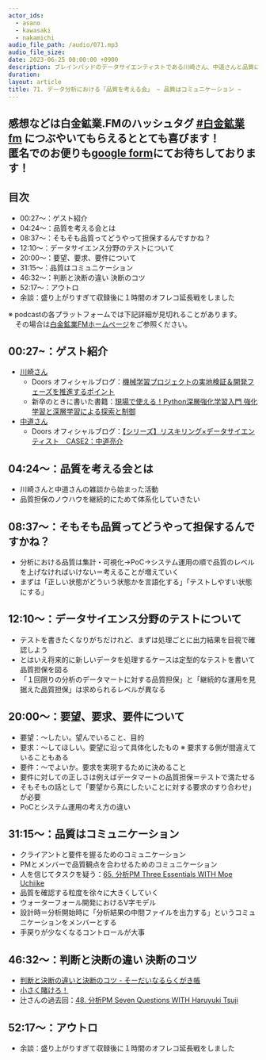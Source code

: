 ```yaml
---
actor_ids:
  - asano
  - kawasaki
  - nakamichi
audio_file_path: /audio/071.mp3
audio_file_size: 
date: 2023-06-25 00:00:00 +0900
description: ブレインパッドのデータサイエンティストである川崎さん、中道さんと品質について語りました
duration: 
layout: article
title: 71. データ分析における「品質を考える会」 ~ 品質はコミュニケーション ~ 
---
```

感想などは白金鉱業.FMのハッシュタグ [#白金鉱業fm](https://twitter.com/search?q=%23%E7%99%BD%E9%87%91%E9%89%B1%E6%A5%ADfm&src=typed_query) につぶやいてもらえるととても喜びます！  
匿名でのお便りも[google form](https://forms.gle/pRVNhjrhk8F88T228)にてお待ちしております！  
---
## 目次
 - 00:27〜：ゲスト紹介
 - 04:24〜：品質を考える会とは
 - 08:37〜：そもそも品質ってどうやって担保するんですかね？
 - 12:10〜：データサイエンス分野のテストについて
 - 20:00〜：要望、要求、要件について
 - 31:15〜：品質はコミュニケーション
 - 46:32〜：判断と決断の違い 決断のコツ
 - 52:17〜：アウトロ
 - 余談：盛り上がりすぎて収録後に１時間のオフレコ延長戦をしました
  
※ podcastの各プラットフォームでは下記詳細が見切れることがあります。  
　その場合は[白金鉱業FMホームページ](https://shirokane-kougyou.github.io/episode/71)をご参照ください。

  
 ## 00:27~：ゲスト紹介
 - [川崎さん](https://www.brainpad.co.jp/doors/specialist/yusuke_kawasaki/)
    - Doors オフィシャルブログ：[機械学習プロジェクトの実地検証＆開発フェーズを推進するポイント](https://www.brainpad.co.jp/doors/knowledge/01_dx_planning_verification_development_phase/)
    - 新卒のときに書いた書籍：[現場で使える！Python深層強化学習入門 強化学習と深層学習による探索と制御](https://www.shoeisha.co.jp/book/detail/9784798159928)
 - [中道さん](https://www.brainpad.co.jp/doors/specialist/ryosuke_nakamichi/)
    - Doors オフィシャルブログ：[【シリーズ】リスキリング×データサイエンティスト　CASE2：中道亮介](https://www.brainpad.co.jp/doors/knowledge/01_reskilling_data_scientist-2/)

 ## 04:24〜：品質を考える会とは
 - 川崎さんと中道さんの雑談から始まった活動
 - 品質担保のノウハウを継続的にためて体系化していきたい 

 ## 08:37〜：そもそも品質ってどうやって担保するんですかね？
 - 分析における品質は集計・可視化→PoC→システム運用の順で品質のレベルを上げなければいけない＝考えることが増えていく
 - まずは「正しい状態がどういう状態かを言語化する」「テストしやすい状態にする」

 ## 12:10〜：データサイエンス分野のテストについて
 - テストを書きたくなりがちだけれど、まずは処理ごとに出力結果を目視で確認しよう
 - とはいえ将来的に新しいデータを処理するケースは定型的なテストを書いて品質担保を図る
 - 「１回限りの分析のデータマートに対する品質担保」と「継続的な運用を見据えた品質担保」は求められるレベルが異なる

 ## 20:00〜：要望、要求、要件について
 - 要望：〜したい。望んでいること、目的
 - 要求：〜してほしい。要望に沿って具体化したもの ※ 要求する側が間違えていることもある
 - 要件：〜でよいか。要求を実現するために決めること
 - 要件に対しての正しさは例えばデータマートの品質担保＝テストで満たせる
 - そもそもの話として「要望から真にしたいことに対する要求のすり合わせ」が必要
 - PoCとシステム運用の考え方の違い

 ## 31:15〜：品質はコミュニケーション
 - クライアントと要件を握るためのコミュニケーション
 - PMとメンバーで品質観点を合わせるためのコミュニケーション
 - 人を信じてタスクを疑う：[65. 分析PM Three Essentials WITH Moe Uchiike](https://shirokane-kougyou.github.io/episode/65)
 - 品質を確認する粒度を徐々に大きくしていく
 - ウォーターフォール開発におけるV字モデル
 - 設計時＝分析開始時に「分析結果の中間ファイルを出力する」というコミュニケーションをメンバーとする    
 - 手戻りが少なくなるコントロールが大事

 ## 46:32〜：判断と決断の違い 決断のコツ
 - [判断と決断の違いと決断のコツ - そーだいなるらくがき帳](https://soudai.hatenablog.com/entry/2022/01/04/151923)
 - [小さく賭けろ！](https://amzn.asia/d/gNI3S79)
 - 辻さんの過去回：[48. 分析PM Seven Questions WITH Haruyuki Tsuji](https://shirokane-kougyou.github.io/episode/48)

 ## 52:17〜：アウトロ
 - 余談：盛り上がりすぎて収録後に１時間のオフレコ延長戦をしました